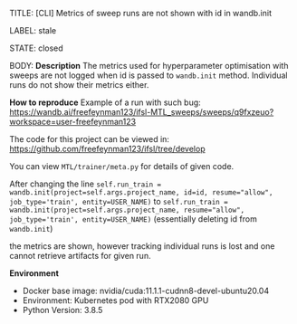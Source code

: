 TITLE:
[CLI] Metrics of sweep runs are not shown with id in wandb.init

LABEL:
stale

STATE:
closed

BODY:
**Description**
The metrics used for hyperparameter optimisation with sweeps are not logged when id is passed to `wandb.init` method. Individual runs do not show their metrics either.

**How to reproduce**
Example of a run with such bug: https://wandb.ai/freefeynman123/ifsl-MTL_sweeps/sweeps/q9fxzeuo?workspace=user-freefeynman123

The code for this project can be viewed in: https://github.com/freefeynman123/ifsl/tree/develop

You can view `MTL/trainer/meta.py` for details of given code.

After changing the line 
`self.run_train = wandb.init(project=self.args.project_name, id=id, resume="allow", job_type='train', entity=USER_NAME)` 
to 
`self.run_train = wandb.init(project=self.args.project_name, resume="allow", job_type='train', entity=USER_NAME)`
(essentially deleting id from `wandb.init`)

the metrics are shown, however tracking individual runs is lost and one cannot retrieve artifacts for given run.

**Environment**
- Docker base image: nvidia/cuda:11.1.1-cudnn8-devel-ubuntu20.04
- Environment: Kubernetes pod with RTX2080 GPU
- Python Version: 3.8.5


